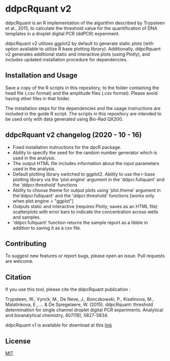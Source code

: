# ddpcRquant v2

ddpcRquant is an R implementation of the algorithm described by Trypsteen et al., 2015, to calculate the threshold value for the quantification of DNA templates in a droplet digital PCR (ddPCR) experiment.

ddpcRquant v2 utilizes ggplot2 by default to generate static plots (with option available to utilize R base plotting library). Additionally, ddpcRquant v2 generates additional static and interactive plots (using Plotly), and includes updated installation procedure for dependencies.

## Installation and Usage

Save a copy of the R scripts in this repository, to the folder containing the head file (.csv format) and the amplitude files (.csv format). Please avoid having other files in that folder. 

The installation steps for the dependencies and the usage instructions are included in the guide R script. The scripts in this repository are intended to be used only with data generated using Bio-Rad QX200.

## ddpcRquant v2 changelog (2020 - 10 - 16)

- Fixed installation instructions for the dpcR package.
- Ability to specify the seed for the random number generator which is used in the analysis.
- The output HTML file includes information about the input parameters used in the analysis.
- Default plotting library switched to ggplot2. Ability to use the r-base plotting library via the 'plot.engine' argument in the 'ddpcr.fullquant' and the 'ddpcr.threshold' functions
- Ability to choose theme for output plots using 'plot.theme' argument in the'ddpcr.fullquant' and the 'ddpcr.threshold' functions [works only when plot.engine = "ggplot"] 
- Outputs static and interactive (requires Plotly; saves as an HTML file) scatterplots with error bars to indicate the concentration across wells and samples.
- 'ddpcr.fullquant' function returns the sample report as a tibble in addition to saving it as a csv file.

## Contributing

To suggest new features or report bugs, please open an issue. Pull requests are welcome.

## Citation

If you use this tool, please cite the ddpcRquant publication :

Trypsteen, W., Vynck, M., De Neve, J., Bonczkowski, P., Kiselinova, M., Malatinkova, E., ... & De Spiegelaere, W. (2015). ddpcRquant: threshold determination for single channel droplet digital PCR experiments. Analytical and bioanalytical chemistry, 407(19), 5827-5834.

ddpcRquant v1 is available for download at this [link](https://ddpcrquant.ugent.be/)

## License
[MIT](https://choosealicense.com/licenses/mit/)